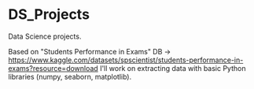 # DS_Projects
Data Science projects. 

Based on "Students Performance in Exams" DB -> https://www.kaggle.com/datasets/spscientist/students-performance-in-exams?resource=download
I'll work on extracting data with basic Python libraries (numpy, seaborn, matplotlib). 